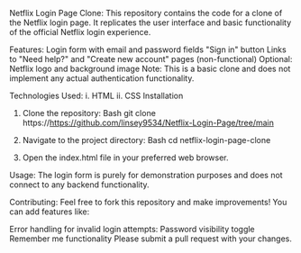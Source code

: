 Netflix Login Page Clone:
This repository contains the code for a clone of the Netflix login page. It replicates the user interface and basic functionality of the official Netflix login experience.

Features:
Login form with email and password fields
"Sign in" button
Links to "Need help?" and "Create new account" pages (non-functional)
Optional: Netflix logo and background image
Note: This is a basic clone and does not implement any actual authentication functionality.

Technologies Used:
i. HTML
ii. CSS
Installation
1. Clone the repository:
Bash
git clone https://<https://github.com/linsey9534/Netflix-Login-Page/tree/main>

2. Navigate to the project directory:
Bash
cd netflix-login-page-clone

3. Open the index.html file in your preferred web browser.

Usage:
The login form is purely for demonstration purposes and does not connect to any backend functionality.

Contributing:
Feel free to fork this repository and make improvements! You can add features like:

Error handling for invalid login attempts:
Password visibility toggle
Remember me functionality
Please submit a pull request with your changes.   

